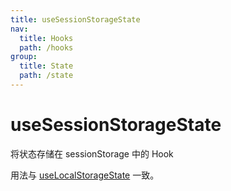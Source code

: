 ```yaml
---
title: useSessionStorageState
nav:
  title: Hooks
  path: /hooks
group:
  title: State
  path: /state
---
```


# useSessionStorageState

将状态存储在 sessionStorage 中的 Hook

用法与 [useLocalStorageState](./use-local-storage-state) 一致。
